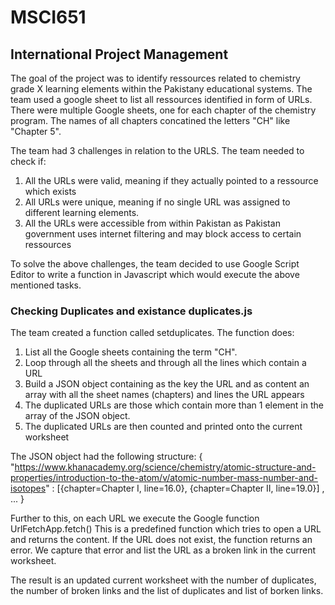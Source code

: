 # MSCI651
## International Project Management
The goal of the project was to identify ressources related to chemistry grade X learning elements within the Pakistany educational systems.
The team used a google sheet to list all ressources identified in form of URLs. There were multiple Google sheets, one for each chapter of the chemistry program. The names of all chapters concatined the letters "CH" like "Chapter 5".

The team had 3 challenges in relation to the URLS. The team needed to check if:
1. All the URLs were valid, meaning if they actually pointed to a ressource which exists
1. All URLs were unique, meaning if no single URL was assigned to different learning elements.
1. All the URLs were accessible from within Pakistan as Pakistan government uses internet filtering and may block access to certain ressources

To solve the above challenges, the team decided to use Google Script Editor to write a function in Javascript which would execute the above mentioned tasks.

### Checking Duplicates and existance duplicates.js

The team created a function called setduplicates. The function does:
1. List all the Google sheets containing the term "CH".
1. Loop through all the sheets and through all the lines which contain a URL
1. Build a JSON object containing as the key the URL and as content an array with all the sheet names (chapters) and lines the URL appears
1. The duplicated URLs are those which contain more than 1 element in the array of the JSON object.
1. The duplicated URLs are then counted and printed onto the current worksheet

The JSON object had the following structure:
{
  "https://www.khanacademy.org/science/chemistry/atomic-structure-and-properties/introduction-to-the-atom/v/atomic-number-mass-number-and-isotopes" : [{chapter=Chapter I, line=16.0}, {chapter=Chapter II, line=19.0}]
  , ...
  }

Further to this, on each URL we execute the Google function UrlFetchApp.fetch()
This is a predefined function which tries to open a URL and returns the content. If the URL does not exist, the function returns an error. We capture that error and list the URL as a broken link in the current worksheet.

The result is an updated current worksheet with the number of duplicates, the number of broken links and the list of duplicates and list of borken links.
